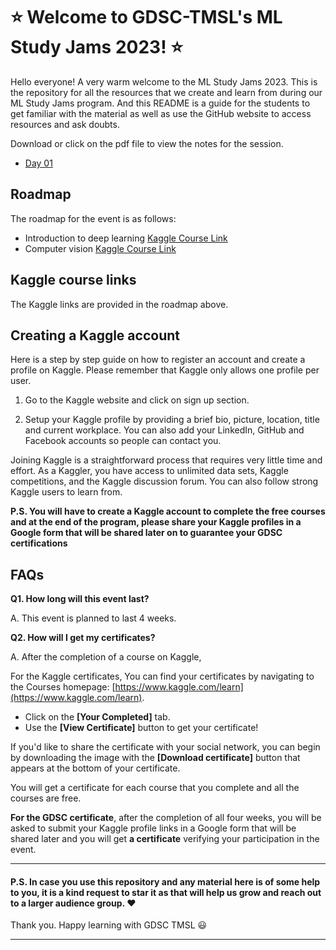 # :star: Welcome to GDSC-TMSL's ML Study Jams 2023! :star:

Hello everyone! A very warm welcome to the ML Study Jams 2023. This is the repository for all the resources that we create and learn from during our ML Study Jams program. And this README is a guide for the students to get familiar with the material as well as use the GitHub website to access resources and ask doubts.


Download or click on the pdf file to view the notes for the session.

- [Day 01](https://github.com/GDSC-TMSL/ML-Study-Jams/tree/main/ML%20Study%20Jam%20Day%201)

## Roadmap

The roadmap for the event is as follows:

   - Introduction to deep learning [Kaggle Course Link](https://www.kaggle.com/learn/intro-to-deep-learning)
   - Computer vision [Kaggle Course Link](https://www.kaggle.com/learn/computer-vision)

## Kaggle course links

The Kaggle links are provided in the roadmap above.

## Creating a Kaggle account

Here is a step by step guide on how to register an account and create a profile on Kaggle. Please remember that Kaggle only allows one profile per user.

1.  Go to the Kaggle website  and click on sign up section.
    
2.  Setup your Kaggle profile by providing a brief bio, picture, location, title and current workplace. You can also add your LinkedIn, GitHub and Facebook accounts so people can contact you.
    
Joining Kaggle is a straightforward process that requires very little time and effort. As a Kaggler, you have access to unlimited data sets, Kaggle competitions, and the Kaggle discussion forum. You can also follow strong Kaggle users to learn from.

**P.S. You will have to create a Kaggle account to complete the free courses and at the end of the program, please share your Kaggle profiles in a Google form that will be shared later on to guarantee your GDSC certifications**


## FAQs

**Q1. How long will this event last?**

A. This event is planned to last 4 weeks.

**Q2. How will I get my certificates?**

A. After the completion of a course on Kaggle,

For the Kaggle certificates, 
You can find your certificates by navigating to the Courses homepage: [https://www.kaggle.com/learn](https://www.kaggle.com/learn).

-   Click on the **[Your Completed]** tab.
-   Use the **[View Certificate]** button to get your certificate!

If you'd like to share the certificate with your social network, you can begin by downloading the image with the **[Download certificate]** button that appears at the bottom of your certificate.

You will get a certificate for each course that you complete and all the courses are free.

**For the GDSC certificate**, after the completion of all four weeks, you will be asked to submit your Kaggle profile links in a Google form that will be shared later and you will get **a certificate** verifying your participation in the event.

------------

#### P.S.  In case you use this repository and any material here is of some help to you, it is a kind request to star it as that will help us grow and reach out to a larger audience group. :heart:
Thank you. Happy learning with GDSC TMSL :smiley:

-----------
